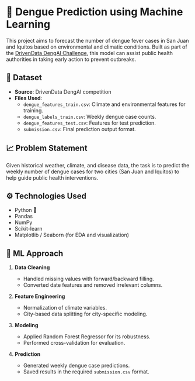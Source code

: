 # 🦟 Dengue Prediction using Machine Learning

This project aims to forecast the number of dengue fever cases in San Juan and Iquitos based on environmental and climatic conditions. Built as part of the [DrivenData DengAI Challenge](https://www.drivendata.org/competitions/44/dengai-predicting-disease-spread/), this model can assist public health authorities in taking early action to prevent outbreaks.


## 📂 Dataset

- **Source**: DrivenData DengAI competition
- **Files Used**:
  - `dengue_features_train.csv`: Climate and environmental features for training.
  - `dengue_labels_train.csv`: Weekly dengue case counts.
  - `dengue_features_test.csv`: Features for test prediction.
  - `submission.csv`: Final prediction output format.


## 📈 Problem Statement

Given historical weather, climate, and disease data, the task is to predict the weekly number of dengue cases for two cities (San Juan and Iquitos) to help guide public health interventions.


## ⚙️ Technologies Used

- Python 🐍
- Pandas
- NumPy
- Scikit-learn
- Matplotlib / Seaborn (for EDA and visualization)


## 🧠 ML Approach

1. **Data Cleaning**
   - Handled missing values with forward/backward filling.
   - Converted date features and removed irrelevant columns.

2. **Feature Engineering**
   - Normalization of climate variables.
   - City-based data splitting for city-specific modeling.

3. **Modeling**
   - Applied Random Forest Regressor for its robustness.
   - Performed cross-validation for evaluation.

4. **Prediction**
   - Generated weekly dengue case predictions.
   - Saved results in the required `submission.csv` format.
